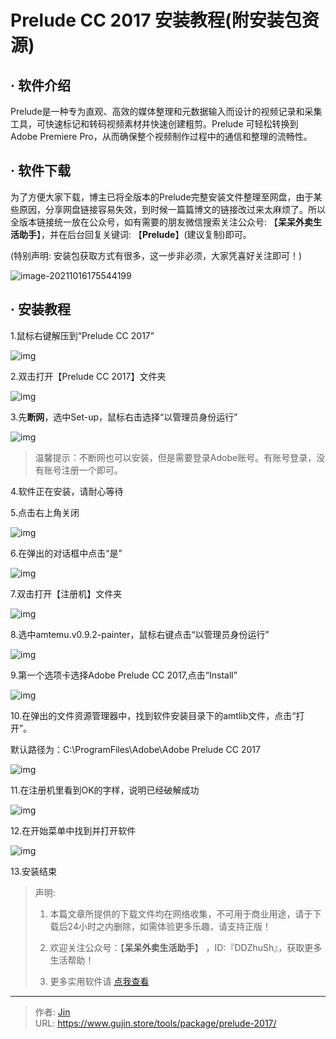 # Prelude CC 2017 安装教程(附安装包资源)


## · 软件介绍
Prelude是一种专为直观、高效的媒体整理和元数据输入而设计的视频记录和采集工具，可快速标记和转码视频素材并快速创建粗剪。Prelude 可轻松转换到 Adobe Premiere Pro，从而确保整个视频制作过程中的通信和整理的流畅性。

## · 软件下载
为了方便大家下载，博主已将全版本的Prelude完整安装文件整理至网盘，由于某些原因，分享网盘链接容易失效，到时候一篇篇博文的链接改过来太麻烦了。所以全版本链接统一放在公众号，如有需要的朋友微信搜索关注公众号: 【**呆呆外卖生活助手**】，并在后台回复关键词: 【**Prelude**】(建议复制)即可。

(特别声明: 安装包获取方式有很多，这一步非必须，大家凭喜好关注即可！)

![image-20211016175544199](https://img.gujin.store/img/image-20211016175544199.png)

## · 安装教程

1.鼠标右键解压到“Prelude CC 2017”

![img](https://img.gujin.store/img/v2-eb9d960427a75426afacfdbb7aeee4b6_720w.png)



2.双击打开【Prelude CC 2017】文件夹

![img](https://img.gujin.store/img/v2-2c81325ee8ced0f854969f69d9c925d4_720w.png)

3.先**断网**，选中Set-up，鼠标右击选择“以管理员身份运行”

![img](https://img.gujin.store/img/v2-6714ee5ec81673f777dbf61d1aeaea00_720w.png)

> 温馨提示：不断网也可以安装，但是需要登录Adobe账号。有账号登录，没有账号注册一个即可。

4.软件正在安装，请耐心等待

5.点击右上角关闭

![img](https://img.gujin.store/img/v2-8df6e86a88bb81600bf43af5202ed11b_720w.png)

6.在弹出的对话框中点击“是”

![img](https://img.gujin.store/img/v2-3793dbefb9476d0c60760fe181df7fce_720w.png)

7.双击打开【注册机】文件夹

![img](https://img.gujin.store/img/v2-186edb296d4db8a026a5d25be21065c8_720w.png)



8.选中amtemu.v0.9.2-painter，鼠标右键点击“以管理员身份运行”

![img](https://img.gujin.store/img/v2-ffb7503740600fcf817148821fe19d43_720w.png)

9.第一个选项卡选择Adobe Prelude CC 2017,点击“Install”

![img](https://img.gujin.store/img/v2-a4999de76b96266c13de3f4b2ed95fa3_720w.png)



10.在弹出的文件资源管理器中，找到软件安装目录下的amtlib文件，点击“打开”。

默认路径为：C:\ProgramFiles\Adobe\Adobe Prelude CC 2017

![img](https://img.gujin.store/img/v2-e519df6d5489d2b4f68829da60fbb09f_720w.png)

11.在注册机里看到OK的字样，说明已经破解成功

![img](https://img.gujin.store/img/v2-15d935adeb101040f4ea98c8d99e766f_720w.png)

12.在开始菜单中找到并打开软件

![img](https://img.gujin.store/img/v2-ab7368ff9ec399eba7ca5ecc26b6f4c9_720w.png)

13.安装结束




> 声明: 
>
> 1. 本篇文章所提供的下载文件均在网络收集，不可用于商业用途，请于下载后24小时之内删除，如需体验更多乐趣，请支持正版！
>
> 2. 欢迎关注公众号：【**呆呆外卖生活助手**】 ，ID:『DDZhuSh』，获取更多生活帮助！
>
> 3. 更多实用软件请  [点我查看](/tools)

---

> 作者: [Jin](https://img.gujin.store/img/favicon.ico)  
> URL: https://www.gujin.store/tools/package/prelude-2017/  

